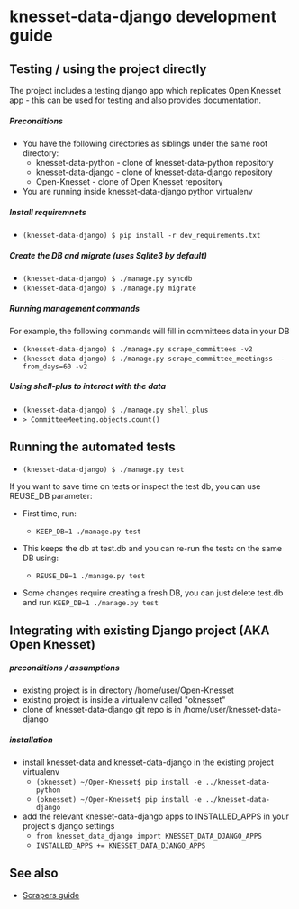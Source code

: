 # knesset-data-django development guide

## Testing / using the project directly

The project includes a testing django app which replicates Open Knesset app -
this can be used for testing and also provides documentation.

##### Preconditions

* You have the following directories as siblings under the same root directory:
  * knesset-data-python - clone of knesset-data-python repository
  * knesset-data-django - clone of knesset-data-django repository
  * Open-Knesset - clone of Open Knesset repository
* You are running inside knesset-data-django python virtualenv

##### Install requiremnets

* `(knesset-data-django) $ pip install -r dev_requirements.txt`

##### Create the DB and migrate (uses Sqlite3 by default)

* `(knesset-data-django) $ ./manage.py syncdb`
* `(knesset-data-django) $ ./manage.py migrate`

##### Running management commands

For example, the following commands will fill in committees data in your DB

* `(knesset-data-django) $ ./manage.py scrape_committees -v2`
* `(knesset-data-django) $ ./manage.py scrape_committee_meetingss --from_days=60 -v2`

##### Using shell-plus to interact with the data

* `(knesset-data-django) $ ./manage.py shell_plus`
* `> CommitteeMeeting.objects.count()`

## Running the automated tests

* `(knesset-data-django) $ ./manage.py test`

If you want to save time on tests or inspect the test db, you can use REUSE_DB parameter:

* First time, run:
  * `KEEP_DB=1 ./manage.py test`

* This keeps the db at test.db and you can re-run the tests on the same DB using:
  * `REUSE_DB=1 ./manage.py test`

* Some changes require creating a fresh DB, you can just delete test.db and run `KEEP_DB=1 ./manage.py test`

## Integrating with existing Django project (AKA Open Knesset)

##### preconditions / assumptions

* existing project is in directory /home/user/Open-Knesset
* existing project is inside a virtualenv called "oknesset"
* clone of knesset-data-django git repo is in /home/user/knesset-data-django

##### installation

* install knesset-data and knesset-data-django in the existing project virtualenv
  * `(oknesset) ~/Open-Knesset$ pip install -e ../knesset-data-python`
  * `(oknesset) ~/Open-Knesset$ pip install -e ../knesset-data-django`
* add the relevant knesset-data-django apps to INSTALLED_APPS in your project's django settings
  * `from knesset_data_django import KNESSET_DATA_DJANGO_APPS`
  * `INSTALLED_APPS += KNESSET_DATA_DJANGO_APPS`

## See also

* [Scrapers guide](/SCRAPERS.md)
